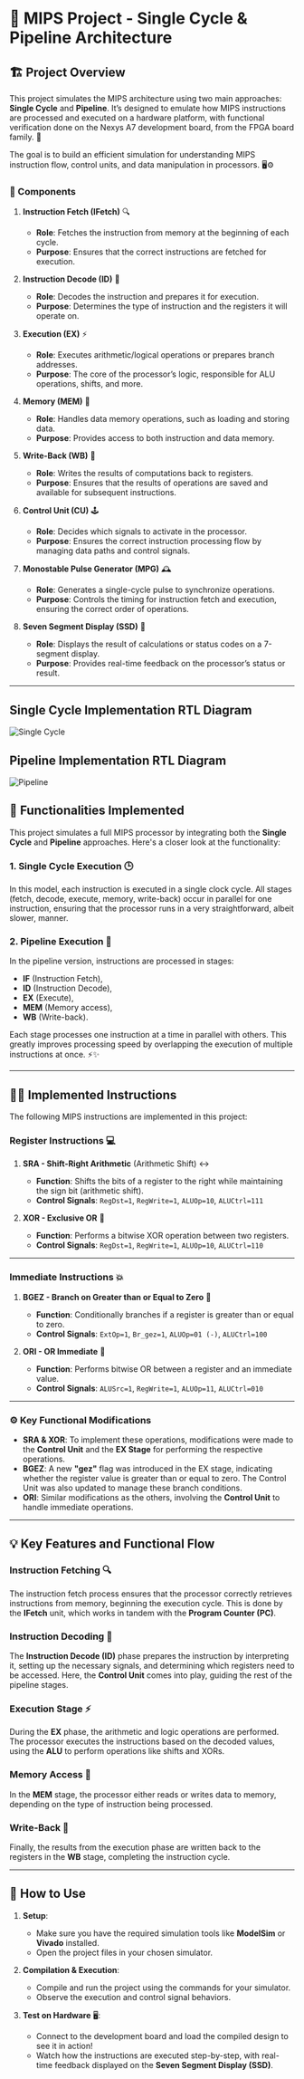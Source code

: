 # 🚀 MIPS Project - Single Cycle & Pipeline Architecture

## 🏗️ Project Overview

This project simulates the MIPS architecture using two main approaches: **Single Cycle** and **Pipeline**. It’s designed to emulate how MIPS instructions are processed and executed on a hardware platform, with functional verification done on the Nexys A7 development board, from the FPGA board family. 🎯

The goal is to build an efficient simulation for understanding MIPS instruction flow, control units, and data manipulation in processors. 🖥️⚙️

### 🌟 Components

1. **Instruction Fetch (IFetch)** 🔍
   - **Role**: Fetches the instruction from memory at the beginning of each cycle.
   - **Purpose**: Ensures that the correct instructions are fetched for execution.

2. **Instruction Decode (ID)** 📜
   - **Role**: Decodes the instruction and prepares it for execution.
   - **Purpose**: Determines the type of instruction and the registers it will operate on.

3. **Execution (EX)** ⚡
   - **Role**: Executes arithmetic/logical operations or prepares branch addresses.
   - **Purpose**: The core of the processor’s logic, responsible for ALU operations, shifts, and more.

4. **Memory (MEM)** 🧠
   - **Role**: Handles data memory operations, such as loading and storing data.
   - **Purpose**: Provides access to both instruction and data memory.

5. **Write-Back (WB)** 💾
   - **Role**: Writes the results of computations back to registers.
   - **Purpose**: Ensures that the results of operations are saved and available for subsequent instructions.

6. **Control Unit (CU)** 🕹️
   - **Role**: Decides which signals to activate in the processor.
   - **Purpose**: Ensures the correct instruction processing flow by managing data paths and control signals.

7. **Monostable Pulse Generator (MPG)** 🕰️
   - **Role**: Generates a single-cycle pulse to synchronize operations.
   - **Purpose**: Controls the timing for instruction fetch and execution, ensuring the correct order of operations.

8. **Seven Segment Display (SSD)** 🔢
   - **Role**: Displays the result of calculations or status codes on a 7-segment display.
   - **Purpose**: Provides real-time feedback on the processor’s status or result.

---
## Single Cycle Implementation RTL Diagram
![Single Cycle](images/SingleCycle.jpg)
## Pipeline Implementation RTL Diagram
![Pipeline](images/Pipeline.jpg)
## 🔧 Functionalities Implemented

This project simulates a full MIPS processor by integrating both the **Single Cycle** and **Pipeline** approaches. Here's a closer look at the functionality:

### 1. **Single Cycle Execution** 🕒
In this model, each instruction is executed in a single clock cycle. All stages (fetch, decode, execute, memory, write-back) occur in parallel for one instruction, ensuring that the processor runs in a very straightforward, albeit slower, manner.

### 2. **Pipeline Execution** 🔄
In the pipeline version, instructions are processed in stages: 
- **IF** (Instruction Fetch),
- **ID** (Instruction Decode),
- **EX** (Execute),
- **MEM** (Memory access),
- **WB** (Write-back).

Each stage processes one instruction at a time in parallel with others. This greatly improves processing speed by overlapping the execution of multiple instructions at once. ⚡✨

---

## 🧑‍💻 Implemented Instructions

The following MIPS instructions are implemented in this project:

### Register Instructions 💻

1. **SRA - Shift-Right Arithmetic** (Arithmetic Shift) ↔️
   - **Function**: Shifts the bits of a register to the right while maintaining the sign bit (arithmetic shift).
   - **Control Signals**: `RegDst=1`, `RegWrite=1`, `ALUOp=10`, `ALUCtrl=111`

2. **XOR - Exclusive OR** 🔐
   - **Function**: Performs a bitwise XOR operation between two registers.
   - **Control Signals**: `RegDst=1`, `RegWrite=1`, `ALUOp=10`, `ALUCtrl=110`

---

### Immediate Instructions 💥

1. **BGEZ - Branch on Greater than or Equal to Zero** 🚦
   - **Function**: Conditionally branches if a register is greater than or equal to zero.
   - **Control Signals**: `ExtOp=1`, `Br_gez=1`, `ALUOp=01 (-)`, `ALUCtrl=100`

2. **ORI - OR Immediate** 🔗
   - **Function**: Performs bitwise OR between a register and an immediate value.
   - **Control Signals**: `ALUSrc=1`, `RegWrite=1`, `ALUOp=11`, `ALUCtrl=010`

---

### ⚙️ Key Functional Modifications

- **SRA & XOR**: To implement these operations, modifications were made to the **Control Unit** and the **EX Stage** for performing the respective operations.
- **BGEZ**: A new **"gez"** flag was introduced in the EX stage, indicating whether the register value is greater than or equal to zero. The Control Unit was also updated to manage these branch conditions.
- **ORI**: Similar modifications as the others, involving the **Control Unit** to handle immediate operations.

---

## 💡 Key Features and Functional Flow

### **Instruction Fetching** 🔍
The instruction fetch process ensures that the processor correctly retrieves instructions from memory, beginning the execution cycle. This is done by the **IFetch** unit, which works in tandem with the **Program Counter (PC)**.

### **Instruction Decoding** 📜
The **Instruction Decode (ID)** phase prepares the instruction by interpreting it, setting up the necessary signals, and determining which registers need to be accessed. Here, the **Control Unit** comes into play, guiding the rest of the pipeline stages.

### **Execution Stage** ⚡
During the **EX** phase, the arithmetic and logic operations are performed. The processor executes the instructions based on the decoded values, using the **ALU** to perform operations like shifts and XORs.

### **Memory Access** 🧠
In the **MEM** stage, the processor either reads or writes data to memory, depending on the type of instruction being processed.

### **Write-Back** 💾
Finally, the results from the execution phase are written back to the registers in the **WB** stage, completing the instruction cycle.

---

## 🏁 How to Use

1. **Setup**:
   - Make sure you have the required simulation tools like **ModelSim** or **Vivado** installed.
   - Open the project files in your chosen simulator.

2. **Compilation & Execution**:
   - Compile and run the project using the commands for your simulator.
   - Observe the execution and control signal behaviors.

3. **Test on Hardware** 🖥️:
   - Connect to the development board and load the compiled design to see it in action!
   - Watch how the instructions are executed step-by-step, with real-time feedback displayed on the **Seven Segment Display (SSD)**.
